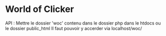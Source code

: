 # World of Clicker

API : 
Mettre le dossier 'woc' contenu dans le dossier php dans le htdocs ou le dossier public_html 
Il faut pouvoir y accerder via localhost/woc/
